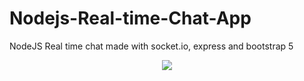 # Nodejs-Real-time-Chat-App
NodeJS Real time chat made with socket.io, express and bootstrap 5 
<div align='center'>
<img src='/readmefiles/video-editado.gif'>
<img src='/readmefiles/screenshot.png>
</div>
